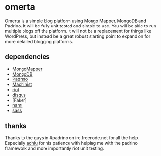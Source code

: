 # omerta

Omerta is a simple blog platform using Mongo Mapper, MongoDB and Padrino. It will be fully unit tested and simple to use. You will be able to run multiple blogs off the platform.  It will not be a replacement for things like WordPress, but instead be a great robust starting point to expand on for more detailed blogging platforms.

## dependencies
- [MongoMapper](http://github.com/jnunemaker/mongomapper)
- [MongoDB](http://github.com/mongodb/mongo)
- [Padrino](http://github.com/padrino/padrino-framework)
- [Machinist](http://github.com/notahat/machinist)
- [riot](http://github.com/thumblemonks/riot)
- [disqus](http://github.com/norman/disqus)
- [Faker] 
- [haml](http://haml-lang.com/)
- [sass](http://sass-lang.com/)

## thanks
Thanks to the guys in #padrino on irc.freenode.net for all the help. Especially [achiu](http://github.com/achiu) for his patience with helping me with the padrino framework and more importantly riot unit testing.